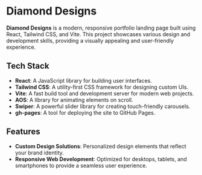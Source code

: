 # Diamond Designs

**Diamond Designs** is a modern, responsive portfolio landing page built using React, Tailwind CSS, and Vite. This project showcases various design and development skills, providing a visually appealing and user-friendly experience.

## Tech Stack

- **React**: A JavaScript library for building user interfaces.
- **Tailwind CSS**: A utility-first CSS framework for designing custom UIs.
- **Vite**: A fast build tool and development server for modern web projects.
- **AOS**: A library for animating elements on scroll.
- **Swiper**: A powerful slider library for creating touch-friendly carousels.
- **gh-pages**: A tool for deploying the site to GitHub Pages.

## Features

- **Custom Design Solutions**: Personalized design elements that reflect your brand identity.
- **Responsive Web Development**: Optimized for desktops, tablets, and smartphones to provide a seamless user experience.
